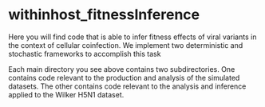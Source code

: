 # withinhost_fitnessInference

Here you will find code that is able to infer fitness effects of viral variants in the context of cellular coinfection. We implement two deterministic and stochastic frameworks to accomplish this task

Each main directory you see above contains two subdirectories. One contains code relevant to the production and analysis of the simulated datasets. The other contains code relevant to the analysis and inference applied to the Wilker H5N1 dataset.
